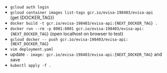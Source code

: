 - `gcloud auth login`
- `gcloud container images list-tags gcr.io/evisa-198403/evisa-api` (get {DOCKER_TAG})
- `docker build -t gcr.io/evisa-198403/evisa-api:{NEXT_DOCKER_TAG} .`
- `docker run --rm -p 8001:8001 gcr.io/evisa-198403/evisa-api:{NEXT_DOCKER_TAG}` (open localhost on browser to test)
- `gcloud docker -- push gcr.io/evisa-198403/evisa-api:{NEXT_DOCKER_TAG}`
- `vim deployment.yaml`
- update `- image: gcr.io/evisa-198403/evisa-api:{NEXT_DOCKER_TAG}` and save
- `kubectl apply -f .`
